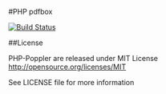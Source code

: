 #PHP pdfbox

[![Build Status](https://secure.travis-ci.org/php-pdfbox/php-pdfbox.png?branch=master)](http://travis-ci.org/php-pdfbox/php-pdfbox)

##License

PHP-Poppler are released under MIT License http://opensource.org/licenses/MIT

See LICENSE file for more information
